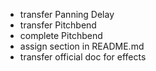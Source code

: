 + transfer Panning Delay
+ transfer Pitchbend
+ complete Pitchbend
+ assign section in README.md
+ transfer official doc for effects
